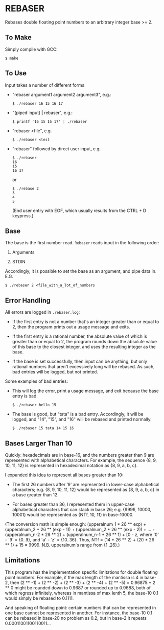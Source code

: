 REBASER
=======

Rebases double floating point numbers to an arbitrary integer base >= 2.

To Make
-------

Simply compile with GCC:

	$ make

To Use
------

Input takes a number of different forms:

*	"rebaser argument1 argument2 argument3", e.g.:

		$ ./rebaser 16 15 16 17

*	"(piped input) | rebaser", e.g.:

		$ printf '16 15 16 17' | ./rebaser

*	"rebaser <file", e.g.

		$ ./rebaser <test

*	"rebaser" followed by direct user input, e.g.

		$ ./rebaser
		16
		15
		16 17

	or

		$ ./rebase 2
		3
		4
		5

	(End user entry with EOF, which usually results from the CTRL + D keypress.)

Base
----

The base is the first number read. `Rebaser` reads input in the following order:

1)	Arguments

2)	STDIN

Accordingly, it is possible to set the base as an argument, and pipe data in. E.G.

	$ ./rebaser 2 <file_with_a_lot_of_numbers

Error Handling
--------------

All errors are logged in `.rebaser.log`:

*	If the first entry is not a number that's an integer greater than or equal to 2, then the program prints out a usage message and exits.

*	If the first entry is a rational number, the absolute value of which is greater than or equal to 2, the program rounds down the absolute value of this base to the closest integer, and uses the resulting integer as the base.

*	If the base is set successfully, then input can be anything, but only rational numbers that aren't excessively long will be rebased. As such, bad entries will be logged, but not printed.

Some examples of bad entries:

*	This will log the error, print a usage message, and exit because the base entry is bad.

		$ ./rebaser hello 15

*	The base is good, but "tata" is a bad entry. Accordingly, it will be logged, and "14", "15", and "16" will be rebased and printed normally.

		$ ./rebaser 15 tata 14 15 16

Bases Larger Than 10
--------------------

Quickly: hexadecimals are in base-16, and the numbers greater than 9 are represented with alphabetical characters. For example, the sequence {8, 9, 10, 11, 12} is represented in hexadecimal notation as {8, 9, a, b, c}.

I expanded this idea to represent all bases greater than 10:

*	The first 26 numbers after '9' are represented in lower-case alphabetical characters; e.g. {8, 9, 10, 11, 12} would be represented as {8, 9, a, b, c} in a base greater than 12.

*	For bases greater than 36, I represented them in upper-case alphabetical characters that can stack in base 26; e.g. {9999, 10000, 10001} would be represented as {NTf, 10, 11} in base-10000.

(The conversion math is simple enough: (upperalnum_1 * 26 ** exp) + (upperalnum_2 * 26 ** (exp - 1)) + (upperalnum_2 * 26 ** (exp - 2)) + ... + (upperalnum_n-2 * 26 ** 2) + (upperalnum_n-1 * 26 ** 1) + [0 - z, where '0' - '9' = {0..9}, and 'a' - 'z' = {10..36}. Thus, NTf = (14 * 26 ** 2) + (20 * 26 ** 1) + 15 = 9999. N.B. upperalnum's range from {1..26}.)

Limitations
-----------

This program has the implementation specific limitations for double floating point numbers. For example, if the max length of the mantissa is 4 in base-2, then (2 ** -1) + (2 ** -2) + (2 ** -3) + (2 ** -4) + (2 ** -5) = 0.96875 * 2 ** 0  might be rounded down to 0.9687 or rounded up to 0.9688, both of which regress infinitely, whereas in mantissa of max lenth 5, the base-10 0.1  would simply be rebased to 0.1111.

And speaking of floating point: certain numbers that can be represented in one base cannot be represented in another. For instance, the base-10 0.1 can be rebased in base-20 no problem as 0.2, but in base-2 it repeats 0.00011001100110011...
